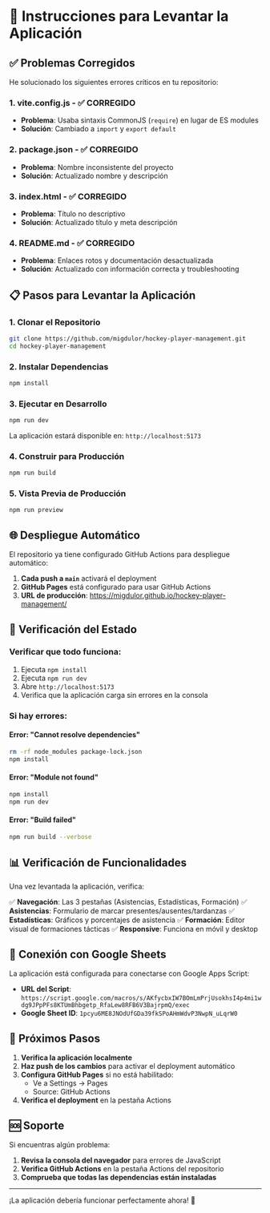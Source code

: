 # 🚀 Instrucciones para Levantar la Aplicación

## ✅ Problemas Corregidos

He solucionado los siguientes errores críticos en tu repositorio:

### 1. **vite.config.js** - ✅ CORREGIDO
- **Problema**: Usaba sintaxis CommonJS (`require`) en lugar de ES modules
- **Solución**: Cambiado a `import` y `export default`

### 2. **package.json** - ✅ CORREGIDO  
- **Problema**: Nombre inconsistente del proyecto
- **Solución**: Actualizado nombre y descripción

### 3. **index.html** - ✅ CORREGIDO
- **Problema**: Título no descriptivo
- **Solución**: Actualizado título y meta descripción

### 4. **README.md** - ✅ CORREGIDO
- **Problema**: Enlaces rotos y documentación desactualizada
- **Solución**: Actualizado con información correcta y troubleshooting

## 📋 Pasos para Levantar la Aplicación

### 1. Clonar el Repositorio
```bash
git clone https://github.com/migdulor/hockey-player-management.git
cd hockey-player-management
```

### 2. Instalar Dependencias
```bash
npm install
```

### 3. Ejecutar en Desarrollo
```bash
npm run dev
```

La aplicación estará disponible en: `http://localhost:5173`

### 4. Construir para Producción
```bash
npm run build
```

### 5. Vista Previa de Producción
```bash
npm run preview
```

## 🌐 Despliegue Automático

El repositorio ya tiene configurado GitHub Actions para despliegue automático:

1. **Cada push a `main`** activará el deployment
2. **GitHub Pages** está configurado para usar GitHub Actions
3. **URL de producción**: https://migdulor.github.io/hockey-player-management/

## 🔧 Verificación del Estado

### Verificar que todo funciona:
1. Ejecuta `npm install`
2. Ejecuta `npm run dev`
3. Abre `http://localhost:5173`
4. Verifica que la aplicación carga sin errores en la consola

### Si hay errores:

#### Error: "Cannot resolve dependencies"
```bash
rm -rf node_modules package-lock.json
npm install
```

#### Error: "Module not found"
```bash
npm install
npm run dev
```

#### Error: "Build failed"
```bash
npm run build --verbose
```

## 📊 Verificación de Funcionalidades

Una vez levantada la aplicación, verifica:

✅ **Navegación**: Las 3 pestañas (Asistencias, Estadísticas, Formación)
✅ **Asistencias**: Formulario de marcar presentes/ausentes/tardanzas
✅ **Estadísticas**: Gráficos y porcentajes de asistencia
✅ **Formación**: Editor visual de formaciones tácticas
✅ **Responsive**: Funciona en móvil y desktop

## 🔗 Conexión con Google Sheets

La aplicación está configurada para conectarse con Google Apps Script:
- **URL del Script**: `https://script.google.com/macros/s/AKfycbxIW7BOmLmPrjUsokhsI4p4mi1wdg9JPpPFs8KTUmBhbgetp_RfaLew8RFB6V3BajrpmQ/exec`
- **Google Sheet ID**: `1pcyu6ME8JNOdUfGDa39fkSPoAHmWdvP3NwpN_uLqrW0`

## 📝 Próximos Pasos

1. **Verifica la aplicación localmente**
2. **Haz push de los cambios** para activar el deployment automático
3. **Configura GitHub Pages** si no está habilitado:
   - Ve a Settings → Pages
   - Source: GitHub Actions
4. **Verifica el deployment** en la pestaña Actions

## 🆘 Soporte

Si encuentras algún problema:

1. **Revisa la consola del navegador** para errores de JavaScript
2. **Verifica GitHub Actions** en la pestaña Actions del repositorio
3. **Comprueba que todas las dependencias están instaladas**

---

¡La aplicación debería funcionar perfectamente ahora! 🎉
